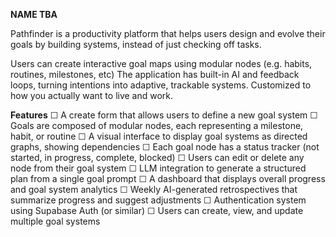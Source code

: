**NAME TBA**

Pathfinder is a productivity platform that helps users design and evolve their goals by building systems, instead of just checking off tasks.

Users can create interactive goal maps using modular nodes (e.g. habits, routines, milestones, etc) The application has built-in AI and feedback loops, turning intentions into adaptive, trackable systems. Customized to how you actually want to live and work.

**Features**
☐ A create form that allows users to define a new goal system
☐ Goals are composed of modular nodes, each representing a milestone, habit, or routine
☐ A visual interface to display goal systems as directed graphs, showing dependencies
☐ Each goal node has a status tracker (not started, in progress, complete, blocked)
☐ Users can edit or delete any node from their goal system
☐ LLM integration to generate a structured plan from a single goal prompt
☐ A dashboard that displays overall progress and goal system analytics
☐ Weekly AI-generated retrospectives that summarize progress and suggest adjustments
☐ Authentication system using Supabase Auth (or similar)
☐ Users can create, view, and update multiple goal systems


